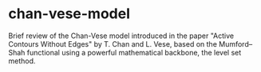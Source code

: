 # chan-vese-model
Brief review of the Chan-Vese model introduced in the paper "Active Contours Without Edges" by T. Chan and L. Vese, based on the Mumford–Shah functional using a powerful mathematical backbone, the level set method.
